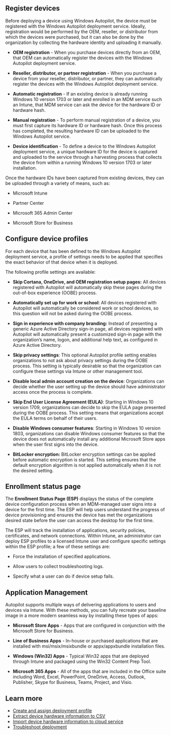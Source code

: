 ﻿## Register devices

Before deploying a device using Windows Autopilot, the device must be registered with the Windows Autopilot deployment service. Ideally, registration would be performed by the OEM, reseller, or distributor from which the devices were purchased, but it can also be done by the organization by collecting the hardware identity and uploading it manually.

- **OEM registration** - When you purchase devices directly from an OEM, that OEM can automatically register the devices with the Windows Autopilot deployment service.

- **Reseller, distributor, or partner registration** - When you purchase a device from your reseller, distributor, or partner, they can automatically register the devices with the Windows Autopilot deployment service.

- **Automatic registration** - If an existing device is already running Windows 10 version 1703 or later and enrolled in an MDM service such an Intune, that MDM service can ask the device for the hardware ID or hardware hash.

- **Manual registration** - To perform manual registration of a device, you must first capture its hardware ID or hardware hash. Once this process has completed, the resulting hardware ID can be uploaded to the Windows Autopilot service.

- **Device identification** - To define a device to the Windows Autopilot deployment service, a unique hardware ID for the device is captured and uploaded to the service through a harvesting process that collects the device from within a running Windows 10 version 1703 or later installation.

Once the hardware IDs have been captured from existing devices, they can be uploaded through a variety of means, such as:

- Microsoft Intune

- Partner Center

- Microsoft 365 Admin Center

- Microsoft Store for Business

## Configure device profiles

For each device that has been defined to the Windows Autopilot deployment service, a profile of settings needs to be applied that specifies the exact behavior of that device when it is deployed.

The following profile settings are available:

- **Skip Cortana, OneDrive, and OEM registration setup pages:** All devices registered with Autopilot will automatically skip these pages during the out-of-box experience (OOBE) process.

- **Automatically set up for work or school**: All devices registered with Autopilot will automatically be considered work or school devices, so this question will not be asked during the OOBE process.

- **Sign in experience with company branding:** Instead of presenting a generic Azure Active Directory sign-in page, all devices registered with Autopilot will automatically present a customized sign-in page with the organization’s name, logon, and additional help text, as configured in Azure Active Directory.

- **Skip privacy settings**: This optional Autopilot profile setting enables organizations to not ask about privacy settings during the OOBE process. This setting is typically desirable so that the organization can configure these settings via Intune or other management tool.

- **Disable local admin account creation on the device**: Organizations can decide whether the user setting up the device should have administrator access once the process is complete.

- **Skip End User License Agreement (EULA)**: Starting in Windows 10 version 1709, organizations can decide to skip the EULA page presented during the OOBE process. This setting means that organizations accept the EULA terms on behalf of their users.

- **Disable Windows consumer features**: Starting in Windows 10 version 1803, organizations can disable Windows consumer features so that the device does not automatically install any additional Microsoft Store apps when the user first signs into the device.

- **BitLocker encryption:** BitLocker encryption settings can be applied before automatic encryption is started. This setting ensures that the default encryption algorithm is not applied automatically when it is not the desired setting.

## Enrollment status page

The **Enrollment Status Page (ESP)** displays the status of the complete device configuration process when an MDM-managed user signs into a device for the first time. The ESP will help users understand the progress of device provisioning and ensures the device has met the organizations desired state before the user can access the desktop for the first time.

The ESP will track the installation of applications, security policies, certificates, and network connections. Within Intune, an administrator can deploy ESP profiles to a licensed Intune user and configure specific settings within the ESP profile; a few of these settings are:

- Force the installation of specified applications.

- Allow users to collect troubleshooting logs.

- Specify what a user can do if device setup fails.

## Application Management

Autopilot supports multiple ways of delivering applications to users and devices via Intune. With these methods, you can fully recreate your baseline image in a more modern seamless way by installing these types of apps:

- **Microsoft Store Apps** - Apps that are configured in conjunction with the Microsoft Store for Business.

- **Line of Business Apps** - In-house or purchased applications that are installed with msi/msix/msixbundle or appx/appxbundle installation files.

- **Windows (Win32) Apps** - Typical Win32 apps that are deployed through Intune and packaged using the Win32 Content Prep Tool.

- **Microsoft 365 Apps** - All of the apps that are included in the Office suite including Word, Excel, PowerPoint, OneDrive, Access, Outlook, Publisher, Skype for Business, Teams, Project, and Visio.

## Learn more

- [Create and assign deployment profile](/intune/enrollment/enrollment-autopilot?azure-portal=true)
- [Extract device hardware information to CSV](/windows/deployment/windows-autopilot/add-devices#device-identification?azure-portal=true)
- [Import device hardware information to cloud service](/intune/enrollment/enrollment-autopilot?azure-portal=true)
- [Troubleshoot deployment](/windows/deployment/windows-autopilot/troubleshooting?azure-portal=true)
